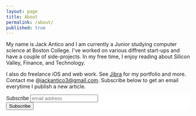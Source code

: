 ```yaml
---
layout: page
title: About
permalink: /about/
published: true
---
```



My name is Jack Antico and I am currently a Junior studying computer science at Boston College. I've worked on various diffrent start-ups and have a couple of side-projects. In my free time, I enjoy reading about Silicon Valley, Finance, and Technology.

I also do freelance iOS and web work. See [Jibra](https://jibrallc.github.io/jibra/) for my portfolio and more. Contact me @[jackantico3@gmail.com](mailto:jackantico3@gmail.com). Subscribe below to get an email everytime I publish a new article.

<!-- Begin Mailchimp Signup Form -->
<link href="//cdn-images.mailchimp.com/embedcode/horizontal-slim-10_7.css" rel="stylesheet" type="text/css">
<style type="text/css">
	#mc_embed_signup{background:#fff; clear:left; font:14px Helvetica,Arial,sans-serif; width:100%;}
	/* Add your own Mailchimp form style overrides in your site stylesheet or in this style block.
	   We recommend moving this block and the preceding CSS link to the HEAD of your HTML file. */
</style>
<div id="mc_embed_signup">
<form action="https://jackantico.us10.list-manage.com/subscribe/post?u=dff84954134b98dfa9cdd8e5c&amp;id=f2430b6f29" method="post" id="mc-embedded-subscribe-form" name="mc-embedded-subscribe-form" class="validate" target="_blank" novalidate>
    <div id="mc_embed_signup_scroll">
	<label for="mce-EMAIL">Subscribe</label>
	<input type="email" value="" name="EMAIL" class="email" id="mce-EMAIL" placeholder="email address" required>
    <!-- real people should not fill this in and expect good things - do not remove this or risk form bot signups-->
    <div style="position: absolute; left: -5000px;" aria-hidden="true"><input type="text" name="b_dff84954134b98dfa9cdd8e5c_f2430b6f29" tabindex="-1" value=""></div>
    <div class="clear"><input type="submit" value="Subscribe" name="subscribe" id="mc-embedded-subscribe" class="button"></div>
    </div>
</form>
</div>

<!--End mc_embed_signup-->
